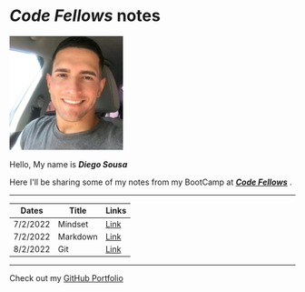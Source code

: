 # **_Code Fellows_ notes**

![Me](profile.jpeg)

Hello, My name is **_Diego Sousa_**

Here I'll be sharing some of my notes from my BootCamp at [**_Code Fellows_**](https://www.codefellows.org/) .

---

|  Dates    | Title |  Links  |
| ----------- | ----------- | ----------- |
|   7/2/2022 | Mindset |  [Link](mindset-notes.md) |
|   7/2/2022 | Markdown |  [Link](Markdown.md)  |
|   8/2/2022 | Git     |   [Link](git.md)  |

---

Check out my [GitHub Portfolio](https://github.com/dmenezessousa/)
